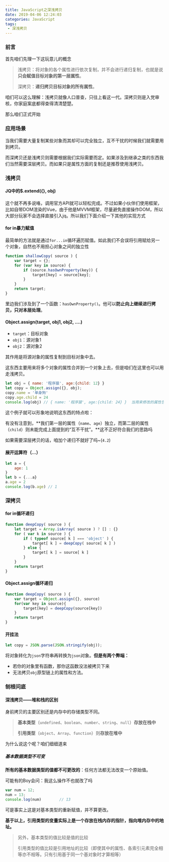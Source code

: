 ```yaml
---
title: JavaScript之深浅拷贝
date: 2019-04-06 12:24:03
categories: JavaScript
tags:
 - 深浅拷贝
---
```


### 前言

首先咱们先理一下这玩意儿的概念

> 浅拷贝：将对象的各个属性进行依次复制，并不会进行递归复制，也就是说**只会赋值目标对象的第一层属性**。
>
> 深拷贝：**递归拷贝目标对象的所有属性**。

咱们可以这么理解：浅拷贝就像人口普查，只往上看这一代。深拷贝则是入党审核，你家庭案底都得查得清清楚楚。

<!--more-->

那么咱们正式开始

### 应用场景

当我们需要大量复制某些对象而其却可以完全独立，互不干扰的时候我们就需要用到拷贝。

而深拷贝还是浅拷贝则需要根据我们实际需要而定。如果涉及到继承之类的东西我们当然需要深层拷贝。而如果只是属性方面的复制还是推荐使用浅拷贝。

### 浅拷贝

#### JQ中的$.extend({}, obj)

这个就不再多说咯，调用官方API就可以轻松完成。不过如果小伙伴们使用框架，比如自带DOM渲染的Vue，由于他是MVVM框架，尽量避免直接操作DOM，所以大部分玩家不会选择直接引入jq。所以我们下面介绍一下其他的实现方式

#### for in暴力赋值

最简单的方法就是通过`for...in`循环遍历赋值。如此我们不会误将引用赋给另一个对象，自然也不用担心对象之间的独立性

```javascript
function shallowCopy( source ) {
    var target = {};
    for (var key in source) {
        if (source.hasOwnProperty(key)) {
            target[key] = source[key];
        }
    }
    return target;
}
```

 里边我们涉及到了一个函数：`hasOwnProperty()`。他可以**防止向上继续进行拷贝，只对本层处理**。

#### Object.assign(target, obj1, obj2, ....)

- `target`：目标对象
- `obj1`：源对象1
- `obj2`：源对象2

其作用是将源对象的属性复制到目标对象中去。

这东西主要用来将多个对象的属性合并到一个对象上去，但是咱们在这里也可以用走浅拷贝。

```javascript
let obj = { name: '程序猿', age:{child: 12} }
let copy = Object.assign({}, obj);
copy.name = '单身狗'
copy.age.child = 24
console.log(obj) // { name: '程序猿', age:{child: 24} }  当用来修改的属性包含对象时就会统一改变。
```

这个例子就可以形象地说明这东西的特点啦：

有没有注意到，**我们第一层的属性（`name`、`age`）独立，而第二层的属性（`child`）则未能完成上面提到的“互不干扰”。**这不正好符合我们的思路吗

如果需要深层拷贝的话，咱加个递归不就好了吗~(`4.2`)

#### 展开运算符（...）

```javascript
let a = {
    age: 1
}
let b = {...a}
a.age = 2
console.log(b.age) // 1
```



### 深拷贝

#### for in循环递归

```javascript
function deepCopy( source ) {
    let target = Array.isArray( source ) ? [] : {}
    for ( var k in source ) {
        if ( typeof source[ k ] === 'object' ) {
            target[ k ] = deepCopy( source[ k ] )
        } else {
            target[ k ] = source[ k ]
        }
    }
    return target
}
```

#### Object.assign循环递归

```javascript
function deepCopy( source ) {
    var target = Object.assign({}, source)
    for(var key in source){
        target[key] = deepCopy(source[key])
    }
    return target
}
```



#### 开挂法

```javascript
let copy = JSON.parse(JSON.stringify(obj));
```

将对象转化为`json`字符串再转换为`json`对象。**但是有两个弊端：**

- 若你的对象里有函数，那你这函数没法被拷贝下来
- 无法拷贝`obj`原型链上的属性和方法。

### 刨根问底

#### 深浅拷贝——堆和栈的区别

身前拷贝的主要区别还是内存中的存储类型不同。

> **基本类型**（`undefined`、`boolean`、`number`、`string`、`null`）**存放在栈中**
>
> **引用类型**（`object`、`Array`、`function`）则**存放在堆中**

为什么说这个呢？咱们细细道来

##### 基本数据类型不可变

**所有的基本数据类型的值都不可更改的**：任何方法都无法改变一个原始值。

可能有的Boy会问：我这么操作不也就改了吗

```javascript
var num = 12;
num = 13;
console.log(num)		// 13
```

可是事实上这是对基本类型的重新赋值，并不算更改。



**基于以上，引用类型的变量实际上是一个存放在栈内存的指针，指向堆内存中的地址。**



> 另外，基本类型的值比较是值的比较
>
> 引用类型的值比较是引用地址的比较（即使其中的属性、各索引元素完全相等亦不相等。只有引用基于同一个基对象时才算相等）

